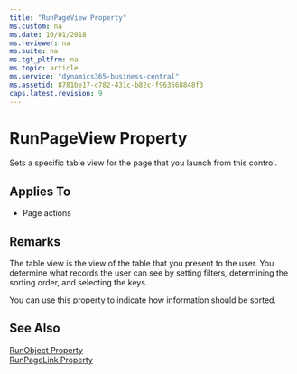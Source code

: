 ```yaml
---
title: "RunPageView Property"
ms.custom: na
ms.date: 10/01/2018
ms.reviewer: na
ms.suite: na
ms.tgt_pltfrm: na
ms.topic: article
ms.service: "dynamics365-business-central"
ms.assetid: 8781be17-c782-431c-b82c-f963568848f3
caps.latest.revision: 9
---
```


 

# RunPageView Property
Sets a specific table view for the page that you launch from this control.  
  
## Applies To  
  
-   Page actions  
  
## Remarks  
 The table view is the view of the table that you present to the user. You determine what records the user can see by setting filters, determining the sorting order, and selecting the keys.  
  
 You can use this property to indicate how information should be sorted.  
  
## See Also  
 [RunObject Property](devenv-runobject-property.md)   
 [RunPageLink Property](devenv-runpagelink-property.md)